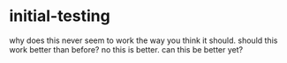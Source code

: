 # initial-testing
why does this never seem to work the way you think it should.
should this work better than before?
no this is better.
can this be better yet?
